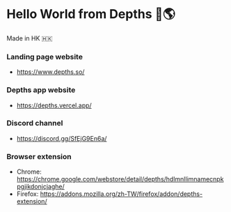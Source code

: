 # Hello World from Depths 👋🌎
Made in HK 🇭🇰


### Landing page website
- https://www.depths.so/

### Depths app website
- https://depths.vercel.app/

### Discord channel
- https://discord.gg/SfEjG9En6a/

### Browser extension
- Chrome: https://chrome.google.com/webstore/detail/depths/hdlmnllimnamecnpkpgjikdonjcjaghe/
- Firefox: https://addons.mozilla.org/zh-TW/firefox/addon/depths-extension/
